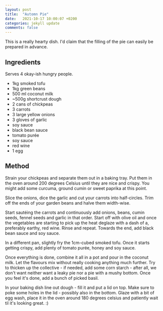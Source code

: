 ```yaml
---
layout: post
title:  "Automn Pie"
date:   2021-10-17 10:00:07 +0200
categories: jekyll update
comments: false
---
```


This is a really hearty dish. I'd claim that the filling of the pie can easily be prepared in advance.

## Ingredients

Serves 4 okay-ish hungry people.

- 1kg smoked tofu
- 1kg green beans
- 500 ml coconut milk
- ~500g shortcrust dough
- 2 cans of chickpeas
- 3 carrots
- 3 large yellow onions
- 3 gloves of garlic
- soy sauce
- black bean sauce
- tomato purée
- soy sauce
- red wine
- 1 egg

## Method

Strain your chickpeas and separate them out in a baking tray. Put them in the oven around 200 degrees Celsius until they are nice and crispy. You might add some curcuma, ground cumin or sweet paprika at this point.

Slice the onions, dice the garlic and cut your carrots into half-circles. Trim off the ends of your garden beans and halve them width-wise. 

Start sautéing the carrots and continuously add onions, beans, cumin seeds, fennel seeds and garlic in that order. Start off with olive oil and once the vegetables are starting to pick up the heat deglaze with a dash of a, preferably earthy, red wine. Rinse and repeat. Towards the end, add black bean sauce and soy sauce.

In a different pan, slightly fry the 1cm-cubed smoked tofu. Once it starts getting crispy, add plenty of tomato purée, honey and soy sauce.

Once everything is done, combine it all in a pot and pour in the coconut milk. Let the flavours mix without really cooking anything much further. Try to thicken up the collective - if needed, add some corn starch - after all, we don't want neither want a leaky pie nor a pie with a mushy bottom. Once you feel it's done, add a bunch of picked basil.

In your baking dish line out dough - fill it and put a lid on top. Make sure to poke some holes in the lid - possibly also in the bottom. Glaze with a bit of egg wash, place it in the oven around 180 degrees celsius and patiently wait til it's looking great. :)
